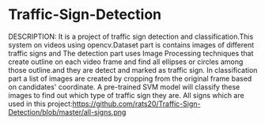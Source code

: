 # Traffic-Sign-Detection
DESCRIPTION:
It is a project of traffic sign detection and classification.This system on videos using opencv.Dataset part is contains images of different traffic signs and The detection part uses Image Processing techniques that create outline on each video frame and find all ellipses or circles among those outline.and they are detect and marked as traffic sign.
In classification part a list of images are created by cropping from the original frame based on candidates' coordinate. A pre-trained SVM model will classify these images to find out which type of traffic sign they are.
All signs which are used in this project:https://github.com/rats20/Traffic-Sign-Detection/blob/master/all-signs.png
